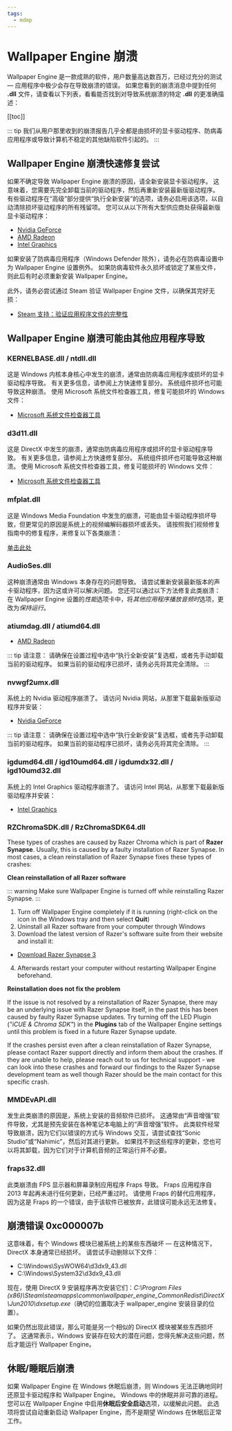 ```yaml
---
tags:
  - mdmp
---
```


# Wallpaper Engine 崩溃

Wallpaper Engine 是一款成熟的软件，用户数量高达数百万，已经过充分的测试 — 应用程序中极少会存在导致崩溃的错误。 如果您看到的崩溃消息中提到任何 **.dll** 文件，请查看以下列表，看看能否找到对导致系统崩溃的特定 **.dll** 的更准确描述：

[[toc]]

::: tip
我们从用户那里收到的崩溃报告几乎全都是由损坏的显卡驱动程序、防病毒应用程序或导致计算机不稳定的其他缺陷软件引起的。
:::

## Wallpaper Engine 崩溃快速修复尝试

如果不确定导致 Wallpaper Engine 崩溃的原因，请全新安装显卡驱动程序。 这意味着，您需要先完全卸载当前的驱动程序，然后再重新安装最新版驱动程序。 有些驱动程序在“高级”部分提供“执行全新安装”的选项，请务必启用该选项，以自动清除损坏驱动程序的所有残留项。 您可以从以下所有大型供应商处获得最新版显卡驱动程序：

* [Nvidia GeForce](https://www.nvidia.com/Download/index.aspx)
* [AMD Radeon](https://www.amd.com/support)
* [Intel Graphics](https://downloadcenter.intel.com/product/80939/Graphics-Drivers)

如果安装了防病毒应用程序（Windows Defender 除外），请务必在防病毒设置中为 Wallpaper Engine 设置例外。 如果防病毒软件永久损坏或锁定了某些文件，则此后有时必须重新安装 Wallpaper Engine。

此外，请务必尝试通过 Steam 验证 Wallpaper Engine 文件，以确保其完好无损：

* [Steam 支持：验证应用程序文件的完整性](https://support.steampowered.com/kb_article.php?ref=2037-QEUH-3335)

## Wallpaper Engine 崩溃可能由其他应用程序导致

### KERNELBASE.dll / ntdll.dll

这是 Windows 内核本身核心中发生的崩溃，通常由防病毒应用程序或损坏的显卡驱动程序导致。 有关更多信息，请参阅上方快速修复部分。 系统组件损坏也可能导致这种崩溃。 使用 Microsoft 系统文件检查器工具，修复可能损坏的 Windows 文件：

* [Microsoft 系统文件检查器工具](https://support.microsoft.com/zh-cn/help/929833/use-the-system-file-checker-tool-to-repair-missing-or-corrupted-system)

### d3d11.dll

这是 DirectX 中发生的崩溃，通常由防病毒应用程序或损坏的显卡驱动程序导致。 有关更多信息，请参阅上方快速修复部分。 系统组件损坏也可能导致这种崩溃。 使用 Microsoft 系统文件检查器工具，修复可能损坏的 Windows 文件：

* [Microsoft 系统文件检查器工具](https://support.microsoft.com/zh-cn/help/929833/use-the-system-file-checker-tool-to-repair-missing-or-corrupted-system)

### mfplat.dll

这是 Windows Media Foundation 中发生的崩溃，可能由显卡驱动程序损坏导致，但更常见的原因是系统上的视频编解码器损坏或丢失。 请按照我们视频修复指南中的修复程序，来修复以下各类崩溃：

[单击此处](/noshow/notplaying.html)

### AudioSes.dll

这种崩溃通常由 Windows 本身存在的问题导致。 请尝试重新安装最新版本的声卡驱动程序，因为这或许可以解决问题。 您还可以通过以下方法修复此类崩溃：在 Wallpaper Engine 设置的*性能*选项卡中，将*其他应用程序播放音频时*选项，更改为*保持运行*。

### atiumdag.dll / atiumd64.dll

* [AMD Radeon](https://www.amd.com/support)

::: tip
请注意： 请确保在设置过程中选中“执行全新安装”复选框，或者先手动卸载当前的驱动程序。 如果当前的驱动程序已损坏，请务必先将其完全清除。
:::

### nvwgf2umx.dll

系统上的 Nvidia 驱动程序崩溃了。 请访问 Nvidia 网站，从那里下载最新版驱动程序并安装：

* [Nvidia GeForce](https://www.nvidia.com/Download/index.aspx)

::: tip
请注意： 请确保在设置过程中选中“执行全新安装”复选框，或者先手动卸载当前的驱动程序。 如果当前的驱动程序已损坏，请务必先将其完全清除。
:::

### igdumd64.dll / igd10umd64.dll / igdumdx32.dll / igd10umd32.dll

系统上的 Intel Graphics 驱动程序崩溃了。 请访问 Intel 网站，从那里下载最新版驱动程序并安装：

* [Intel Graphics](https://downloadcenter.intel.com/product/80939/Graphics-Drivers)

### RZChromaSDK.dll / RzChromaSDK64.dll

These types of crashes are caused by Razer Chroma which is part of **Razer Synapse**. Usually, this is caused by a faulty installation of Razer Synapse. In most cases, a clean reinstallation of Razer Synapse fixes these types of crashes:

**Clean reinstallation of all Razer software**

::: warning
Make sure Wallpaper Engine is turned off while reinstalling Razer Synapse.
:::

1. Turn off Wallpaper Engine completely if it is running (right-click on the icon in the Windows tray and then select **Quit**)
2. Uninstall all Razer software from your computer through Windows
3. Download the latest version of Razer's software suite from their website and install it:

* [Download Razer Synapse 3](https://www.razer.com/synapse-3)

4. Afterwards restart your computer without restarting Wallpaper Engine beforehand.

**Reinstallation does not fix the problem**

If the issue is not resolved by a reinstallation of Razer Synapse, there may be an underlying issue with Razer Synapse itself, in the past this has been caused by faulty Razer Synapse updates. Try turning off the LED Plugin (*"iCUE & Chroma SDK"*) in the **Plugins** tab of the Wallpaper Engine settings until this problem is fixed in a future Razer Synapse update.

If the crashes persist even after a clean reinstallation of Razer Synapse, please contact Razer support directly and inform them about the crashes. If they are unable to help, please reach out to us for technical support - we can look into these crashes and forward our findings to the Razer Synapse development team as well though Razer should be the main contact for this specific crash.

### MMDEvAPI.dll

发生此类崩溃的原因是，系统上安装的音频软件已损坏。 这通常由“声音增强”软件导致，尤其是预先安装在各种笔记本电脑上的“声音增强”软件。 此类软件经常导致崩溃，因为它们以错误的方式与 Windows 交互，请尝试查找“Sonic Studio”或“Nahimic”，然后对其进行更新。 如果找不到这些程序的更新，您也可以将其卸载，因为它们对于计算机音频的正常运行并不必要。

### fraps32.dll

此类崩溃由 FPS 显示器和屏幕录制应用程序 Fraps 导致。 Fraps 应用程序自 2013 年起再未进行任何更新，已经严重过时。 请使用 Fraps 的替代应用程序，因为这是 Fraps 的一个错误，由于该软件已被放弃，此错误可能永远无法修复。

## 崩溃错误 0xc000007b

这意味着，有个 Windows 模块已被系统上的某些东西破坏 — 在这种情况下，DirectX 本身通常已经损坏。 请尝试手动删除以下文件：

* C:\Windows\SysWOW64\d3dx9_43.dll
* C:\Windows\System32\d3dx9_43.dll

现在，使用 DirectX 9 安装程序再次安装它们：*C:\Program Files (x86)\Steam\steamapps\common\wallpaper_engine\_CommonRedist\DirectX\Jun2010\dxsetup.exe*（确切的位置取决于 wallpaper_engine 安装目录的位置）。

如果仍然出现此错误，那么可能是另一个相似的 DirectX 模块被某些东西损坏了。 这通常表示，Windows 安装存在较大的潜在问题，您得先解决这些问题，然后才能运行 Wallpaper Engine。

## 休眠/睡眠后崩溃

如果 Wallpaper Engine 在 Windows 休眠后崩溃，则 Windows 无法正确地同时还原显卡驱动程序和 Wallpaper Engine。 Windows 中的休眠并非可靠的进程。 您可以在 Wallpaper Engine 中启用**休眠后安全启动**选项，以缓解此问题。 此选项将尝试自动重新启动 Wallpaper Engine，而不是期望 Windows 在休眠后正常工作。
